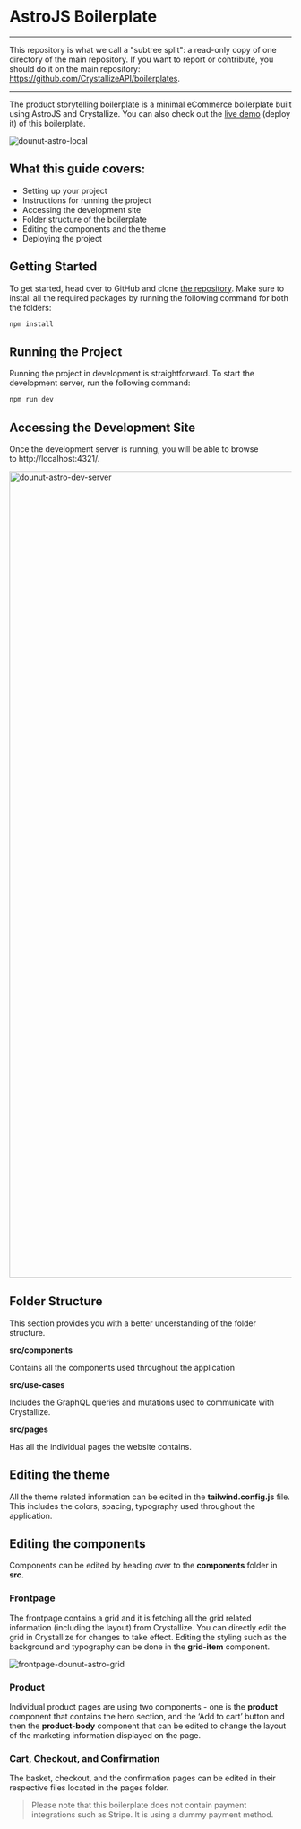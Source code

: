 # AstroJS Boilerplate

---

This repository is what we call a "subtree split": a read-only copy of one directory of the main repository. If you want to report or contribute, you should do it on the main repository: https://github.com/CrystallizeAPI/boilerplates.

---

The product storytelling boilerplate is a minimal eCommerce boilerplate built using AstroJS and Crystallize. You can also check out the [live demo](https://dounot.milliseconds.live/) (deploy it) of this boilerplate.

![dounut-astro-local](https://github.com/CrystallizeAPI/boilerplates/assets/26195876/dfe351b9-69dc-4e9e-947b-e89ff07151a7)



## What this guide covers:

- Setting up your project
- Instructions for running the project
- Accessing the development site
- Folder structure of the boilerplate
- Editing the components and the theme
- Deploying the project

## Getting Started

To get started, head over to GitHub and clone [the repository](https://github.com/CrystallizeAPI/dounut-astro). Make sure to install all the required packages by running the following command for both the folders:

```bash
npm install

```

## Running the Project

Running the project in development is straightforward. To start the development server, run the following command:

```bash
npm run dev

```

## Accessing the Development Site

Once the development server is running, you will be able to browse to http://localhost:4321/.

<img width="1437" alt="dounut-astro-dev-server" src="https://github.com/CrystallizeAPI/boilerplates/assets/26195876/d615da75-54dc-4866-a8fd-5054fca3a23e">


## Folder Structure

This section provides you with a better understanding of the folder structure.

**src/components**

Contains all the components used throughout the application

**src/use-cases**

Includes the GraphQL queries and mutations used to communicate with Crystallize.

**src/pages**

Has all the individual pages the website contains.

## Editing the theme

All the theme related information can be edited in the **tailwind.config.js** file. This includes the colors, spacing, typography used throughout the application.

## Editing the components

Components can be edited by heading over to the **components** folder in **src.**

### Frontpage

The frontpage contains a grid and it is fetching all the grid related information (including the layout) from Crystallize. You can directly edit the grid in Crystallize for changes to take effect. Editing the styling such as the background and typography can be done in the **grid-item** component.

![frontpage-dounut-astro-grid](https://github.com/CrystallizeAPI/boilerplates/assets/26195876/80bebeb5-c2eb-4a96-9721-392bac109e17)

### Product

Individual product pages are using two components - one is the **product** component that contains the hero section, and the ‘Add to cart’ button and then the **product-body** component that can be edited to change the layout of the marketing information displayed on the page.

### Cart, Checkout, and Confirmation

The basket, checkout, and the confirmation pages can be edited in their respective files located in the pages folder.


> Please note that this boilerplate does not contain payment integrations such as Stripe. It is using a dummy payment method.
>
